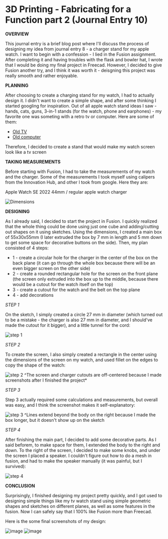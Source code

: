 # 3D Printing - Fabricating for a Function part 2 (Journal Entry 10)

**OVERVIEW**

This journal entry is a brief blog post where I'll discuss the process of designing my idea from journal entry 8 - a charger stand for my apple watch. I want to begin with a confession - I lied in the Fusion assignment. After completing it and having troubles with the flask and bowler hat, I wrote that I would be doing my final project in Freecad. However, I decided to give Fusion another try, and I think it was worth it - deisgning this project was really smooth and rather enjoyable.

**PLANNING**

After choosing to create a charging stand for my watch, I had to actually design it. I didn't want to create a simple shape, and after some thinking I started googling for inspiration. Out of all apple watch stand ideas I saw - hands, cats, guns, 3-in-1 stands (for the watch, phone and earphones) - my favorite one was someting with a retro tv or computer. Here are some of them: 

* [Old TV](https://cults3d.com/en/3d-model/various/apple-watch-tv-charger-stand-series-5-44-mm)
* [Old computer](https://www.printables.com/model/265964-apple-watch-s7-macintosh-128k-charging-stand)

Therefore, I decided to create a stand that would make my watch screen look like a tv screen

**TAKING MEASUREMENTS**

Before starting with Fusion, I had to take the measurements of my watch and the charger. Some of the measurements I took myself using calipers from the Innovation Hub, and other I took from google. Here they are:

Apple Watch SE 2022 44mm / regular apple watch charger

![Dimensions](https://github.com/user-attachments/assets/5ed6cd83-42f3-48e3-985e-5f31b2fafd78)

**DESIGNING**

As I already said, I decided to start the project in Fusion. I quickly realized that the whole thing could be done using just one cube and adding/cutting out shapes on it using sketches. 
Using the dimensions, I created a main box of 55x30x55mm (I later extruded the box by 7 mm in length and 5 mm down to get some space for decorative buttons on the side). Then, my plan consisted of 4 steps:

* 1 - create a circular hole for the charger in the center of the box on the back plane (it can go through the whole box because there will be an even bigger screen on the other side)
* 2 - create a rounded rectangular hole for the screen on the front plane (the screen only extruded into the box up to the middle, because there would be a cutout for the watch itself on the top)
* 3 - create a cutout for the watch and the belt on the top plane
* 4 - add decorations

*STEP 1*

On the sketch, I simply created a circle 27 mm in diameter (which turned out to be a mistake - the charger is also 27 mm in diameter, and I should've made the cutout for it bigger), and a little tunnel for the cord:

![step 1](https://github.com/user-attachments/assets/3d66a379-27cf-4033-9f69-53f4752247eb)

*STEP 2*

To create the screen, I also simply created a rectangle in the center using the dimensions of the screen on my watch, and used fillet on the edges to copy the shape of the watch:

![step 2](https://github.com/user-attachments/assets/5e1f335c-298c-4401-8572-b0749736e6fa)
^The screen and charger cutouts are off-centered because I made screenshots after I finished the project*

*STEP 3*

Step 3 actually required some calculations and measurements, but overall was easy, and I think the screenshot makes it self-explanatory:

![step 3](https://github.com/user-attachments/assets/44d9e6fd-6b2f-4222-9f7e-039a66035364)
^Lines extend beyond the body on the right because I made the box longer, but it doesn't show up on the sketch

*STEP 4*

After finishing the main part, I decided to add some decorative parts. As I said beforem, to make space for them, I extended the body to the right and down. To the right of the screen, I decided to make some knobs, and under the screen I placed a speaker. I couldn't figure out how to do a mesh in fusion, and had to make the speaker manually (it was painful, but I survived):

![step 4](https://github.com/user-attachments/assets/e5cbc93b-77a9-41c3-bfad-c8a74e0160ba)

**CONCLUSION**

Surprisingly, I finished designing my project pretty quickly, and I got used to designing simple things like my tv watch stand using simple geometric shapes and sketches on different planes, as well as some features in the fusion. Now I can safely say that I 100% like Fusion more than Freecad.

Here is the some final screenshots of my design:

![image](https://github.com/user-attachments/assets/7c1e4ac6-55a0-4e9a-a0fb-34197495f9a2)
![image](https://github.com/user-attachments/assets/8d79f74a-f89d-4ce3-bd9d-dc5151fc1cd5)





